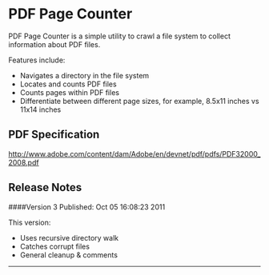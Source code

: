 # PDF Page Counter 
PDF Page Counter is a simple utility to crawl a file system to collect information about PDF files. 

Features include: 
 * Navigates a directory in the file system
 * Locates and counts PDF files
 * Counts pages within PDF files
  * Differentiate between different page sizes, for example, 8.5x11 inches vs 11x14 inches


## PDF Specification

http://www.adobe.com/content/dam/Adobe/en/devnet/pdf/pdfs/PDF32000_2008.pdf


## Release Notes

####Version 3
Published: Oct 05 16:08:23 2011  

This version:

 * Uses recursive directory walk 
 * Catches corrupt files
 * General cleanup & comments


----------
